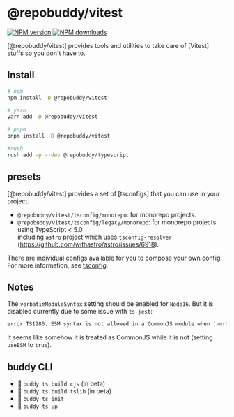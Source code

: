 # @repobuddy/vitest

[![NPM version][npm-image]][npm-url]
[![NPM downloads][downloads-image]][downloads-url]

[@repobuddy/vitest] provides tools and utilities to take care of [Vitest] stuffs so you don't have to.

## Install

```sh
# npm
npm install -D @repobuddy/vitest

# yarn
yarn add -D @repobuddy/vitest

# pnpm
pnpm install -D @repobuddy/vitest

#rush
rush add -p --dev @repobuddy/typescript
```

## presets

[@repobuddy/vitest] provides a set of [tsconfigs] that you can use in your project.

- `@repobuddy/vitest/tsconfig/monorepo`: for monorepo projects.
- `@repobuddy/vitest/tsconfig/legacy/monorepo`: for monorepo projects using TypeScript < 5.0\
  including `astro` project which uses `tsconfig-resolver` (<https://github.com/withastro/astro/issues/6918>).

There are individual configs available for you to compose your own config.
For more information, see [tsconfig](./tsconfig/readme.md).

## Notes

The `verbatimModuleSyntax` setting should be enabled for `Node16`.
But it is disabled currently due to some issue with `ts-jest`:

```sh
error TS1286: ESM syntax is not allowed in a CommonJS module when 'verbatimModuleSyntax' is enabled.
```

It seems like somehow it is treated as CommonJS while it is not (setting `useESM` to `true`).

## buddy CLI

- 🐤 `buddy ts build cjs` (in beta)
- 🐤 `buddy ts build tslib` (in beta)
- 🚧 `buddy ts init`
- 🚧 `buddy ts up`

[@repobuddy/typescript]: ./README.md
[downloads-image]: https://img.shields.io/npm/dm/@repobuddy/typescript.svg?style=flat
[downloads-url]: https://npmjs.org/package/@repobuddy/typescript
[npm-image]: https://img.shields.io/npm/v/@repobuddy/typescript.svg?style=flat
[npm-url]: https://npmjs.org/package/@repobuddy/typescript
[typescript]: https://typescriptlang.org/

